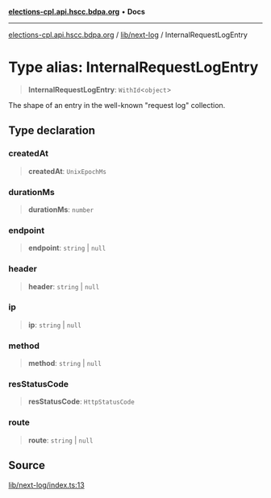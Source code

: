 [**elections-cpl.api.hscc.bdpa.org**](../../../README.md) • **Docs**

***

[elections-cpl.api.hscc.bdpa.org](../../../README.md) / [lib/next-log](../README.md) / InternalRequestLogEntry

# Type alias: InternalRequestLogEntry

> **InternalRequestLogEntry**: `WithId`\<`object`\>

The shape of an entry in the well-known "request log" collection.

## Type declaration

### createdAt

> **createdAt**: `UnixEpochMs`

### durationMs

> **durationMs**: `number`

### endpoint

> **endpoint**: `string` \| `null`

### header

> **header**: `string` \| `null`

### ip

> **ip**: `string` \| `null`

### method

> **method**: `string` \| `null`

### resStatusCode

> **resStatusCode**: `HttpStatusCode`

### route

> **route**: `string` \| `null`

## Source

[lib/next-log/index.ts:13](https://github.com/nhscc/elections_cpl.api.hscc.bdpa.org/blob/46ed5b306a3fd199be2bd28706c3da03542c6da3/lib/next-log/index.ts#L13)
